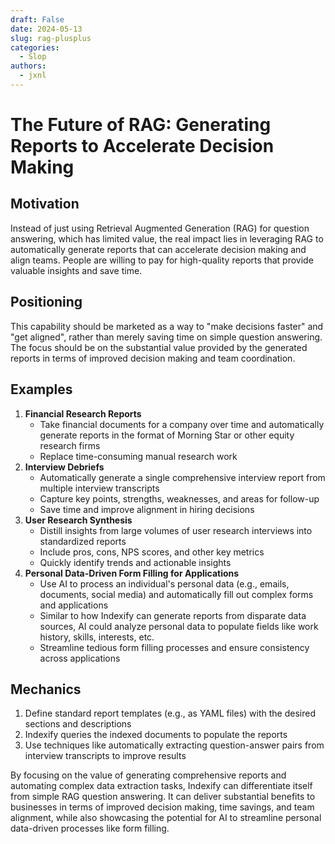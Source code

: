 ```yaml
---
draft: False
date: 2024-05-13
slug: rag-plusplus
categories:
  - Slop
authors:
  - jxnl
---
```


# The Future of RAG: Generating Reports to Accelerate Decision Making

## Motivation

Instead of just using Retrieval Augmented Generation (RAG) for question answering, which has limited value, the real impact lies in leveraging RAG to automatically generate reports that can accelerate decision making and align teams. People are willing to pay for high-quality reports that provide valuable insights and save time.

## Positioning

This capability should be marketed as a way to "make decisions faster" and "get aligned", rather than merely saving time on simple question answering. The focus should be on the substantial value provided by the generated reports in terms of improved decision making and team coordination.

<!-- more -->

## Examples

1. **Financial Research Reports**
   - Take financial documents for a company over time and automatically generate reports in the format of Morning Star or other equity research firms
   - Replace time-consuming manual research work
2. **Interview Debriefs**
   - Automatically generate a single comprehensive interview report from multiple interview transcripts
   - Capture key points, strengths, weaknesses, and areas for follow-up
   - Save time and improve alignment in hiring decisions
3. **User Research Synthesis**
   - Distill insights from large volumes of user research interviews into standardized reports
   - Include pros, cons, NPS scores, and other key metrics
   - Quickly identify trends and actionable insights
4. **Personal Data-Driven Form Filling for Applications**
   - Use AI to process an individual's personal data (e.g., emails, documents, social media) and automatically fill out complex forms and applications
   - Similar to how Indexify can generate reports from disparate data sources, AI could analyze personal data to populate fields like work history, skills, interests, etc.
   - Streamline tedious form filling processes and ensure consistency across applications
  
## Mechanics

1. Define standard report templates (e.g., as YAML files) with the desired sections and descriptions
2. Indexify queries the indexed documents to populate the reports
3. Use techniques like automatically extracting question-answer pairs from interview transcripts to improve results

By focusing on the value of generating comprehensive reports and automating complex data extraction tasks, Indexify can differentiate itself from simple RAG question answering. It can deliver substantial benefits to businesses in terms of improved decision making, time savings, and team alignment, while also showcasing the potential for AI to streamline personal data-driven processes like form filling.

